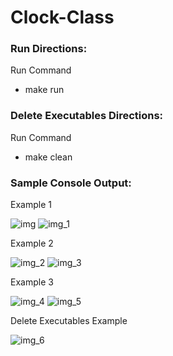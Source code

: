 # Clock-Class

### Run Directions:
Run Command
 - make run

### Delete Executables Directions:
Run Command
 - make clean

### Sample Console Output:
Example 1

![img](https://github.com/SkwarczynskiP/Clock-Class/assets/123986100/8de412eb-cf3a-4043-8281-f87873199c7d)
![img_1](https://github.com/SkwarczynskiP/Clock-Class/assets/123986100/0efef289-a454-404f-b6ef-01d7e66d58a6)

Example 2

![img_2](https://github.com/SkwarczynskiP/Clock-Class/assets/123986100/0db172a9-4bc6-4c3f-b6ae-cc02bc875a2e)
![img_3](https://github.com/SkwarczynskiP/Clock-Class/assets/123986100/278778ee-4b78-4376-89e3-d9e886926ba1)

Example 3

![img_4](https://github.com/SkwarczynskiP/Clock-Class/assets/123986100/c03b86ca-2fba-4a2f-bc26-73d0500f039c)
![img_5](https://github.com/SkwarczynskiP/Clock-Class/assets/123986100/54233bf9-257d-483e-b6e9-fbf145c5dca5)

Delete Executables Example

![img_6](https://github.com/SkwarczynskiP/Clock-Class/assets/123986100/edd388c7-fd55-44c3-8e7b-59d7a6b904e2)
